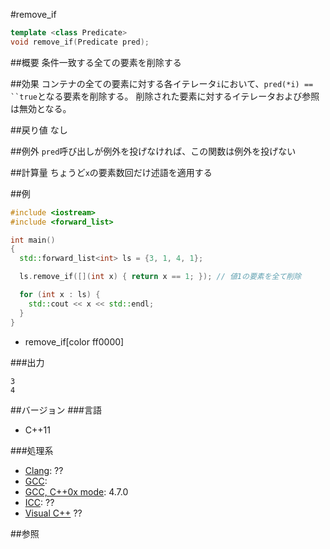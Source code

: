 #remove_if
```cpp
template <class Predicate>
void remove_if(Predicate pred);
```

##概要
条件一致する全ての要素を削除する


##効果
コンテナの全ての要素に対する各イテレータ`i`において、`pred(*i) == ``true`となる要素を削除する。
削除された要素に対するイテレータおよび参照は無効となる。


##戻り値
なし


##例外
`pred`呼び出しが例外を投げなければ、この関数は例外を投げない


##計算量
ちょうど`x`の要素数回だけ述語を適用する


##例
```cpp
#include <iostream>
#include <forward_list>

int main()
{
  std::forward_list<int> ls = {3, 1, 4, 1};

  ls.remove_if([](int x) { return x == 1; }); // 値1の要素を全て削除

  for (int x : ls) {
    std::cout << x << std::endl;
  }
}
```
* remove_if[color ff0000]

###出力
```
3
4
```

##バージョン
###言語
- C++11

###処理系
- [Clang](/implementation#clang.md): ??
- [GCC](/implementation#gcc.md): 
- [GCC, C++0x mode](/implementation#gcc.md): 4.7.0
- [ICC](/implementation#icc.md): ??
- [Visual C++](/implementation#visual_cpp.md) ??


##参照


